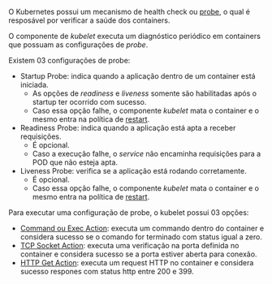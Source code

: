 O Kubernetes possui um mecanismo de health check ou [probe](https://kubernetes.io/docs/concepts/workloads/pods/pod-lifecycle/#container-probes), o qual é resposável por verificar a saúde dos containers.

O componente de *kubelet* executa um diagnóstico periódico em containers que possuam as configurações de *probe*.

Existem 03 configurações de probe:
- Startup Probe: indica quando a aplicação dentro de um container está iniciada. 
  - As opções de *readiness* e *liveness* somente são habilitadas após o startup ter ocorrido com sucesso.
  - Caso essa opção falhe, o componente *kubelet* mata o container e o mesmo entra na política de [restart](https://kubernetes.io/docs/concepts/workloads/pods/pod-lifecycle/#restart-policy).
- Readiness Probe: indica quando a aplicação está apta a receber requisições.
  - É opcional.
  - Caso a execução falhe, o *service* não encaminha requisições para a POD que não esteja apta.
- Liveness Probe: verifica se a aplicação está rodando corretamente.
  - É opcional.
  - Caso essa opção falhe, o componente *kubelet* mata o container e o mesmo entra na política de [restart](https://kubernetes.io/docs/concepts/workloads/pods/pod-lifecycle/#restart-policy).

Para executar uma configuração de probe, o kubelet possui 03 opções:
- [Command ou Exec Action](https://kubernetes.io/docs/tasks/configure-pod-container/configure-liveness-readiness-startup-probes/#define-a-liveness-command): executa um commando dentro do container e considera sucesso se o comando for terminado com status igual a zero.
- [TCP Socket Action](https://kubernetes.io/docs/tasks/configure-pod-container/configure-liveness-readiness-startup-probes/#define-a-tcp-liveness-probe): executa uma verificação na porta definida no container e considera sucesso se a porta estiver aberta para conexão.
- [HTTP Get Action](https://kubernetes.io/docs/tasks/configure-pod-container/configure-liveness-readiness-startup-probes/#define-a-liveness-http-request): executa um request HTTP no container e considera sucesso respones com status http entre 200 e 399.

